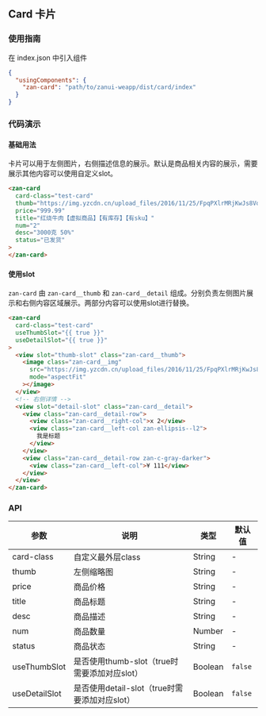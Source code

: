 ## Card 卡片

### 使用指南
在 index.json 中引入组件
```json
{
  "usingComponents": {
    "zan-card": "path/to/zanui-weapp/dist/card/index"
  }
}
```
### 代码演示

#### 基础用法
卡片可以用于左侧图片，右侧描述信息的展示。默认是商品相关内容的展示，需要展示其他内容可以使用自定义slot。

```html
<zan-card
  card-class="test-card"
  thumb="https://img.yzcdn.cn/upload_files/2016/11/25/FpqPXlrMRjKwJs8VdTu3ZDJCj4j5.jpeg?imageView2/2/w/200/h/200/q/90/format/jpeg"
  price="999.99"
  title="红烧牛肉【虚拟商品】【有库存】【有sku】"
  num="2"
  desc="3000克 50%"
  status="已发货"
>
</zan-card>
```

#### 使用slot
`zan-card` 由 `zan-card__thumb` 和 `zan-card__detail` 组成。分别负责左侧图片展示和右侧内容区域展示。两部分内容可以使用slot进行替换。

```html
<zan-card
  card-class="test-card"
  useThumbSlot="{{ true }}"
  useDetailSlot="{{ true }}"
>
  <view slot="thumb-slot" class="zan-card__thumb">
    <image class="zan-card__img"
      src="https://img.yzcdn.cn/upload_files/2016/11/25/FpqPXlrMRjKwJs8VdTu3ZDJCj4j5.jpeg?imageView2/2/w/200/h/200/q/90/format/jpeg"
      mode="aspectFit"
    ></image>
  </view>
  <!-- 右侧详情 -->
  <view slot="detail-slot" class="zan-card__detail">
    <view class="zan-card__detail-row">
      <view class="zan-card__right-col">x 2</view>
      <view class="zan-card__left-col zan-ellipsis--l2">
        我是标题
      </view>
    </view>
    <view class="zan-card__detail-row zan-c-gray-darker">
      <view class="zan-card__left-col">¥ 111</view>
    </view>
  </view>
</zan-card>
```

### API
| 参数 | 说明 | 类型 | 默认值 |
|-----|-----|-----|-----|
| card-class | 自定义最外层class | String | -
| thumb | 左侧缩略图 | String | -
| price | 商品价格 | String | -
| title | 商品标题 | String | -
| desc | 商品描述 | String | -
| num | 商品数量 | Number | -
| status | 商品状态 | String | -
| useThumbSlot | 是否使用thumb-slot（true时需要添加对应slot） | Boolean | `false`
| useDetailSlot | 是否使用detail-slot（true时需要添加对应slot） | Boolean | `false`
